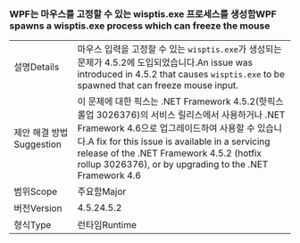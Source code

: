 ### <a name="wpf-spawns-a-wisptisexe-process-which-can-freeze-the-mouse"></a><span data-ttu-id="0176f-101">WPF는 마우스를 고정할 수 있는 wisptis.exe 프로세스를 생성함</span><span class="sxs-lookup"><span data-stu-id="0176f-101">WPF spawns a wisptis.exe process which can freeze the mouse</span></span>

|   |   |
|---|---|
|<span data-ttu-id="0176f-102">설명</span><span class="sxs-lookup"><span data-stu-id="0176f-102">Details</span></span>|<span data-ttu-id="0176f-103">마우스 입력을 고정할 수 있는 <code>wisptis.exe</code>가 생성되는 문제가 4.5.2에 도입되었습니다.</span><span class="sxs-lookup"><span data-stu-id="0176f-103">An issue was introduced in 4.5.2 that causes <code>wisptis.exe</code> to be spawned that can freeze mouse input.</span></span>|
|<span data-ttu-id="0176f-104">제안 해결 방법</span><span class="sxs-lookup"><span data-stu-id="0176f-104">Suggestion</span></span>|<span data-ttu-id="0176f-105">이 문제에 대한 픽스는 .NET Framework 4.5.2(핫픽스 롤업 3026376)의 서비스 릴리스에서 사용하거나 .NET Framework 4.6으로 업그레이드하여 사용할 수 있습니다.</span><span class="sxs-lookup"><span data-stu-id="0176f-105">A fix for this issue is available in a servicing release of the .NET Framework 4.5.2 (hotfix rollup 3026376), or by upgrading to the .NET Framework 4.6</span></span>|
|<span data-ttu-id="0176f-106">범위</span><span class="sxs-lookup"><span data-stu-id="0176f-106">Scope</span></span>|<span data-ttu-id="0176f-107">주요함</span><span class="sxs-lookup"><span data-stu-id="0176f-107">Major</span></span>|
|<span data-ttu-id="0176f-108">버전</span><span class="sxs-lookup"><span data-stu-id="0176f-108">Version</span></span>|<span data-ttu-id="0176f-109">4.5.2</span><span class="sxs-lookup"><span data-stu-id="0176f-109">4.5.2</span></span>|
|<span data-ttu-id="0176f-110">형식</span><span class="sxs-lookup"><span data-stu-id="0176f-110">Type</span></span>|<span data-ttu-id="0176f-111">런타임</span><span class="sxs-lookup"><span data-stu-id="0176f-111">Runtime</span></span>|

